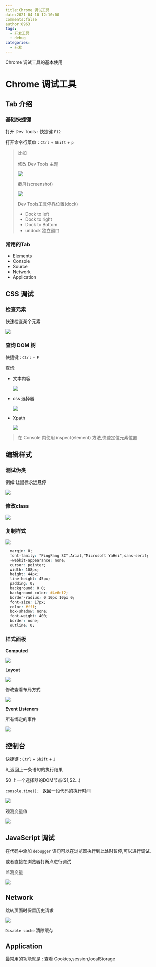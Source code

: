 ```yaml
---
title:Chrome 调试工具
date:2021-04-10 12:10:00
comments:false
author:8963
tags:
  - 开发工具
  - debug
categories:
  - 开发
---
```


Chrome 调试工具的基本使用

<!-- more -->

# Chrome 调试工具

## Tab 介绍

### 基础快捷键

打开 Dev Tools : 快捷键 `F12`

打开命令行菜单：`Ctrl` + `Shift` + `p`

> 比如
>
> 修改 Dev Tools 主题
>
> ![](https://cdn.jsdelivr.net/gh/K8963/Imageshack@main/blog/202209070902680.png)
>
> 截屏(screenshot)
>
> ![](https://cdn.jsdelivr.net/gh/K8963/Imageshack@main/blog/202209070902833.png)
>
> Dev Tools工具停靠位置(dock)
>
> - Dock to left 
> - Dock to right
> - Dock to Bottom
> - undock 独立窗口

### 常用的Tab

- Elements
- Console
- Source
- Network
- Application

## CSS 调试

### 检查元素 

 快速检查某个元素

![](https://cdn.jsdelivr.net/gh/K8963/Imageshack@main/blog/202209070903709.png)

### 查询 DOM 树

快捷键 : `Ctrl` + `F`

查询:

- 文本内容

  ![](https://cdn.jsdelivr.net/gh/K8963/Imageshack@main/blog/202209070903752.png)

- css 选择器

  ![](https://cdn.jsdelivr.net/gh/K8963/Imageshack@main/blog/202209070903350.png)

- Xpath

  ![](https://cdn.jsdelivr.net/gh/K8963/Imageshack@main/blog/202209070903930.png)

> 在 Console 内使用 inspect(element) 方法,快速定位元素位置

## 编辑样式

### 测试伪类

例如:让鼠标永远悬停

![](https://cdn.jsdelivr.net/gh/K8963/Imageshack@main/blog/202209070903492.png)

### 修改class

![](https://cdn.jsdelivr.net/gh/K8963/Imageshack@main/blog/202209070903928.png)

### 复制样式

![](https://cdn.jsdelivr.net/gh/K8963/Imageshack@main/blog/202209070909302.png)

```css
  margin: 0;
  font-family: "PingFang SC",Arial,"Microsoft YaHei",sans-serif;
  -webkit-appearance: none;
  cursor: pointer;
  width: 108px;
  height: 44px;
  line-height: 45px;
  padding: 0;
  background: 0 0;
  background-color: #4e6ef2;
  border-radius: 0 10px 10px 0;
  font-size: 17px;
  color: #fff;
  box-shadow: none;
  font-weight: 400;
  border: none;
  outline: 0;
```

### 样式面板

**Computed**

![](https://cdn.jsdelivr.net/gh/K8963/Imageshack@main/blog/202209070903561.png)

**Layout**

![](https://cdn.jsdelivr.net/gh/K8963/Imageshack@main/blog/202209070903522.png)

修改查看布局方式

![](https://cdn.jsdelivr.net/gh/K8963/Imageshack@main/blog/202209070903306.png)

**Event Listeners**

所有绑定的事件

![](https://cdn.jsdelivr.net/gh/K8963/Imageshack@main/blog/202209070903607.png)



## 控制台

快捷键 : `Ctrl` + `Shift` + `J`

$_返回上一条语句的执行结果

\$0 上一个选择器的DOM节点(\$1,\$2...)

`console.time(); ` 返回一段代码的执行时间

![](https://cdn.jsdelivr.net/gh/K8963/Imageshack@main/blog/202209070903159.png)

观测变量值

![](https://cdn.jsdelivr.net/gh/K8963/Imageshack@main/blog/202209070903169.png)

## JavaScript 调试

 在代码中添加 `debugger` 语句可以在浏览器执行到此处时暂停,可以进行调试.

或者直接在浏览器打断点进行调试

监测变量

![](https://cdn.jsdelivr.net/gh/K8963/Imageshack@main/blog/202209070903537.png)



## Network

跳转页面时保留历史请求

![](https://cdn.jsdelivr.net/gh/K8963/Imageshack@main/blog/202209070903586.png)

`Disable cache` 清除缓存

## Application

最常用的功能就是 : 查看 Cookies,session,localStorage